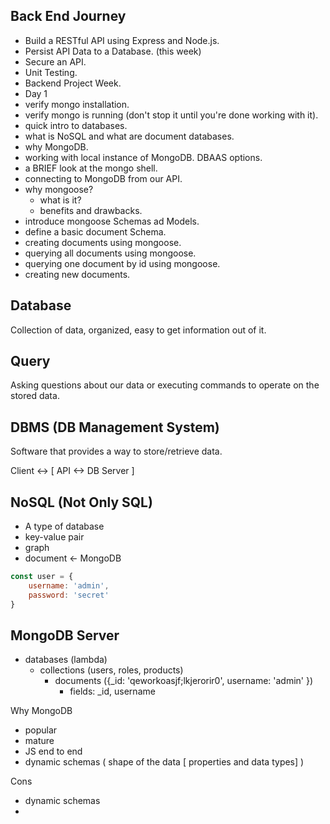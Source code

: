 ## Back End Journey
* Build a RESTful API using Express and Node.js.
* Persist API Data to a Database. (this week)
* Secure an API.
* Unit Testing.
* Backend Project Week.
* Day 1
* verify mongo installation.
* verify mongo is running (don't stop it until you're done working with it).
* quick intro to databases.
* what is NoSQL and what are document databases.
* why MongoDB.
* working with local instance of MongoDB. DBAAS options.
* a BRIEF look at the mongo shell.
* connecting to MongoDB from our API.
* why mongoose? 
    * what is it? 
    * benefits and drawbacks.
* introduce mongoose Schemas ad Models.
* define a basic document Schema.
* creating documents using mongoose.
* querying all documents using mongoose.
* querying one document by id using mongoose.
* creating new documents.

## Database

Collection of data, organized, easy to get information out of it.

## Query 

Asking questions about our data or executing commands to operate on the stored data.

## DBMS (DB Management System)

Software that provides a way to store/retrieve data.

Client <-> [ API <-> DB Server ]

## NoSQL (Not Only SQL) 
* A type of database 
* key-value pair
* graph
* document <- MongoDB

```js
const user = {
    username: 'admin',
    password: 'secret'
}
```

## MongoDB Server 
* databases (lambda)
    * collections (users, roles, products)
        * documents ({_id: 'qeworkoasjf;lkjerorir0', username: 'admin' })
            * fields: _id, username

Why MongoDB
* popular
* mature
* JS end to end 
* dynamic schemas ( shape of the data [ properties and data types] )

Cons 
* dynamic schemas
* 